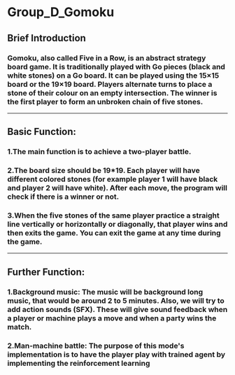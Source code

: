 # Group_D_Gomoku
## Brief Introduction
### Gomoku, also called Five in a Row, is an abstract strategy board game. It is traditionally played with Go pieces (black and white stones) on a Go board. It can be played using the 15×15 board or the 19×19 board. Players alternate turns to place a stone of their colour on an empty intersection. The winner is the first player to form an unbroken chain of five stones.
****
## Basic Function:
### 1.The main function is to achieve a two-player battle.
### 2.The board size should be 19*19. Each player will have different colored stones (for example player 1 will have black and player 2 will have white). After each move, the program will check if there is a winner or not.
### 3.When the five stones of the same player practice a straight line vertically or horizontally or diagonally, that player wins and then exits the game. You can exit the game at any time during the game.
****
## Further Function:
### 1.Background music: The music will be background long music, that would be around 2 to 5 minutes. Also, we will try to add action sounds (SFX). These will give sound feedback when a player or machine plays a move and when a party wins the match.
### 2.Man-machine battle: The purpose of this mode's implementation is to have the player play with trained agent by implementing the reinforcement learning
